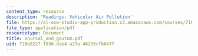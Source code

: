 ```yaml
---
content_type: resource
description: 'Readings: Vehicular Air Pollution'
file: https://ol-ocw-studio-app-production.s3.amazonaws.com/courses/710e8227f836dae4a2fa46295cfb6477_onursal_and_gautum.pdf
file_type: application/pdf
resourcetype: Document
title: onursal_and_gautum.pdf
uid: 710e8227-f836-dae4-a2fa-46295cfb6477
---
```


